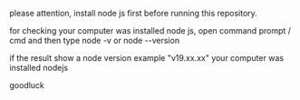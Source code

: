 please attention, install node js first before running this repository.

for checking your computer was installed node js, open command prompt / cmd
and then type node -v or node --version

if the result show a node version example "v19.xx.xx"
your computer was installed nodejs

goodluck